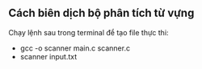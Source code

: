 ## Cách biên dịch bộ phân tích từ vựng

Chạy lệnh sau trong terminal để tạo file thực thi:
- gcc -o scanner main.c scanner.c
- scanner input.txt  
